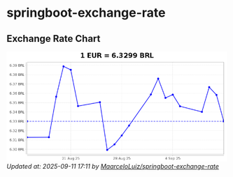 # springboot-exchange-rate

<!-- EXCHANGE-RATE-START -->
## Exchange Rate Chart

![Exchange Rate Chart](charts/chart.png)*Updated at: 2025-09-11 17:11 by [MaarceloLuiz/springboot-exchange-rate](https://github.com/MaarceloLuiz/springboot-exchange-rate)*


<!-- EXCHANGE-RATE-END -->